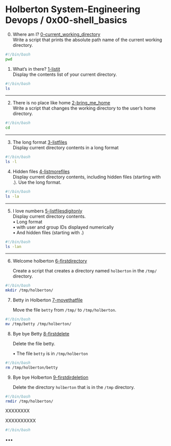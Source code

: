 # Holberton System-Engineering Devops / 0x00-shell_basics

0. Where am I? [0-current_working_directory](https://github.com/aDENTinTIME/holberton-system_engineering-devops/blob/master/0x00-shell_basics/0-current_working_directory)  
   Write a script that prints the absolute path name of the current working directory.
```bash
#!/bin/bash
pwd
```
   
   
1. What’s in there? [1-listit](https://github.com/aDENTinTIME/holberton-system_engineering-devops/blob/master/0x00-shell_basics/1-listit)  
   Display the contents list of your current directory.
```bash
#!/bin/bash
ls
```
---
2. There is no place like home [2-bring_me_home](https://github.com/aDENTinTIME/holberton-system_engineering-devops/blob/master/0x00-shell_basics/2-bring_me_home)  
   Write a script that changes the working directory to the user’s home directory.
```bash
#!/bin/bash
cd
```
---
3. The long format [3-listfiles](https://github.com/aDENTinTIME/holberton-system_engineering-devops/blob/master/0x00-shell_basics/3-listfiles)  
   Display current directory contents in a long format
```bash
#!/bin/bash
ls -l
```

4. Hidden files [4-listmorefiles](https://github.com/aDENTinTIME/holberton-system_engineering-devops/blob/master/0x00-shell_basics/4-listmorefiles)  
   Display current directory contents, including hidden files (starting with .). Use the long format.
```bash
#!/bin/bash
ls -la
```
---
5. I love numbers [5-listfilesdigitonly](https://github.com/aDENTinTIME/holberton-system_engineering-devops/blob/master/0x00-shell_basics/5-listfilesdigitonly)  
   Display current directory contents.  
   • Long format  
   • with user and group IDs displayed numerically  
   • And hidden files (starting with .)
```bash
#!/bin/bash
ls -lan
```
---
6. Welcome holberton [6-firstdirectory](https://github.com/aDENTinTIME/holberton-system_engineering-devops/blob/master/0x00-shell_basics/6-firstdirectory)

   Create a script that creates a directory named `holberton` in the `/tmp/` directory.
```bash
#!/bin/bash
mkdir /tmp/holberton/
```

7. Betty in Holberton [7-movethatfile](https://github.com/aDENTinTIME/holberton-system_engineering-devops/blob/master/0x00-shell_basics/7-movethatfile)

   Move the file `betty` from `/tmp/` to `/tmp/holberton`.
```bash
#!/bin/bash
mv /tmp/betty /tmp/holberton/
```

8. Bye bye Betty [8-firstdelete](https://github.com/aDENTinTIME/holberton-system_engineering-devops/blob/master/0x00-shell_basics/8-firstdelete)

   Delete the file betty.
   
   • The file `betty` is in `/tmp/holberton`
```bash
#!/bin/bash
rm /tmp/holberton/betty
```

9. Bye bye Holberton [9-firstdirdeletion](https://github.com/aDENTinTIME/holberton-system_engineering-devops/blob/master/0x00-shell_basics/9-firstdirdeletion)

   Delete the directory `holberton` that is in the `/tmp` directory.
```bash
#!/bin/bash
rmdir /tmp/holberton/
```

XXXXXXXX []()

   XXXXXXXXXX
```bash
#!/bin/bash

```

•••
